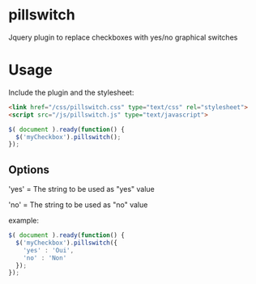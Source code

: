 pillswitch
==========

Jquery plugin to replace checkboxes with yes/no graphical switches

Usage
==========
Include the plugin and the stylesheet:
```html
<link href="/css/pillswitch.css" type="text/css" rel="stylesheet">
<script src="/js/pillswitch.js" type="text/javascript">
```

```javascript
$( document ).ready(function() {
  $('myCheckbox').pillswitch();
});
```

Options
---

'yes' = The string to be used as "yes" value

'no' = The string to be used as "no" value

example:

```javascript
$( document ).ready(function() {
  $('myCheckbox').pillswitch({
    'yes' : 'Oui',
    'no' : 'Non'
  });
});
```

